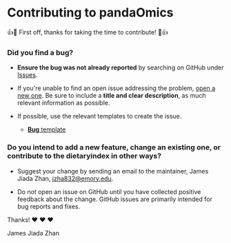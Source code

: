 # Contributing to pandaOmics

:+1::tada: First off, thanks for taking the time to contribute! :tada::+1:

### **Did you find a bug?**

* **Ensure the bug was not already reported** by searching on GitHub under [Issues](https://github.com/jamesjiadazhan/pandaOmics/issues).

* If you're unable to find an open issue addressing the problem, [open a new one](https://github.com/jamesjiadazhan/pandaOmics/issues/new). Be sure to include a **title and clear description**, as much relevant information as possible.

* If possible, use the relevant templates to create the issue.
  * [**Bug** template](https://github.com/jamesjiadazhan/pandaOmics/blob/master/bug_report.md)

### **Do you intend to add a new feature, change an existing one, or contribute to the dietaryindex in other ways?**

* Suggest your change by sending an email to the maintainer, James Jiada Zhan, jzha832@emory.edu.

* Do not open an issue on GitHub until you have collected positive feedback about the change. GitHub issues are primarily intended for bug reports and fixes.


Thanks! :heart: :heart: :heart:

James Jiada Zhan
